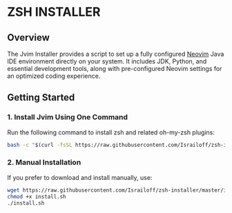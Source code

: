 # ZSH INSTALLER

## Overview

The Jvim Installer provides a script to set up a fully configured [Neovim](https://neovim.io) Java IDE environment directly on your system. It includes JDK, Python, and essential development tools, along with pre-configured Neovim settings for an optimized coding experience.

## Getting Started

### 1. Install Jvim Using One Command

Run the following command to install zsh and related oh-my-zsh plugins:

```sh
bash -c "$(curl -fsSL https://raw.githubusercontent.com/Israiloff/zsh-installer/master/install.sh)"
```

### 2. Manual Installation

If you prefer to download and install manually, use:

```sh
wget https://raw.githubusercontent.com/Israiloff/zsh-installer/master/install.sh -O install.sh
chmod +x install.sh
./install.sh
```
